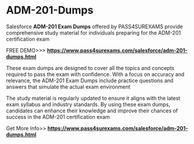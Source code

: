 # ADM-201-Dumps
Salesforce **ADM-201 Exam Dumps** offered by PASS4SUREXAMS provide comprehensive study material for individuals preparing for the ADM-201 certification exam

FREE DEMO>>> **https://www.pass4surexams.com/salesforce/adm-201-dumps.html**


These exam dumps are designed to cover all the topics and concepts required to pass the exam with confidence.
 With a focus on accuracy and relevance, the ADM-201 Exam Dumps include practice questions and answers that simulate the actual exam environment

The study material is regularly updated to ensure it aligns with the latest exam syllabus and industry standards.
 By using these exam dumps, candidates can enhance their knowledge and improve their chances of success in the ADM-201 certification exam

Get More Info>> **https://www.pass4surexams.com/salesforce/adm-201-dumps.html**
